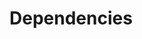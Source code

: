 # Dependencies

<!--

Detox from external dependencies!

It will improve the robustness and resilience, etc of the overall system.

This doesn't mean code everything from scratch. It only means by _judicious_ in your choice of external dependencies. Use them intelligently. Do proper cost/benefit analysis. Document your decisions.

Using external dependencies carries the following risks:

- The dependencies may become outdated, under-maintained, or have hidden security flaws and performance bottlenecks. _You need to understand all the code_ that gets shipped to production. Every time you `yarn update` you would need to inspect all the code of the upgraded packages. This is how some attacks sneak in malicious code: they develop a package that has useful features, let it gather in popularity, then release a patch with malicious code. This is called social engineering,

- Libraries can significantly increase the size and compilation times of your code.

- Libraries hide from you many of the trade-offs, design decisions, and potential points of failure in your solution. When you design and implement all the base code of your system, it is easier to identify potential attack vectors.

- NOT using vendor components is challenging and fun! You will learn more, and progress further in your craft. How refreshing it is to be completely in control and  clearly understand what your system is doing under the hood at all times.

-->
